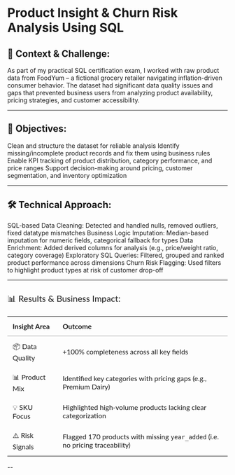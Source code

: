 # Product Insight & Churn Risk Analysis Using SQL

## 🧭 Context & Challenge:
As part of my practical SQL certification exam, I worked with raw product data from FoodYum – a fictional grocery retailer navigating inflation-driven consumer behavior.
The dataset had significant data quality issues and gaps that prevented business users from analyzing product availability, pricing strategies, and customer accessibility.

---

## 🧩 Objectives:
Clean and structure the dataset for reliable analysis
Identify missing/incomplete product records and fix them using business rules
Enable KPI tracking of product distribution, category performance, and price ranges
Support decision-making around pricing, customer segmentation, and inventory optimization

---

## 🛠️ Technical Approach:
SQL-based Data Cleaning: Detected and handled nulls, removed outliers, fixed datatype mismatches
Business Logic Imputation: Median-based imputation for numeric fields, categorical fallback for types
Data Enrichment: Added derived columns for analysis (e.g., price/weight ratio, category coverage)
Exploratory SQL Queries: Filtered, grouped and ranked product performance across dimensions
Churn Risk Flagging: Used filters to highlight product types at risk of customer drop-off

---

<h3 style="font-family: Lato, sans-serif; font-size: 20px; font-weight: normal;">📊 Results & Business Impact:</h3>

<table style="width:100%; border-collapse: collapse; font-family: Lato, sans-serif; font-size:16px; font-weight: normal;">
  <thead>
    <tr>
      <th style="border-bottom: 2px solid #ccc; text-align: left; padding: 12px;">Insight Area</th>
      <th style="border-bottom: 2px solid #ccc; text-align: left; padding: 12px;">Outcome</th>
    </tr>
  </thead>
  <tbody>
    <tr>
      <td style="padding: 12px;">📦 Data Quality</td>
      <td style="padding: 12px;">+100% completeness across all key fields</td>
    </tr>
    <tr>
      <td style="padding: 12px;">📊 Product Mix</td>
      <td style="padding: 12px;">Identified key categories with pricing gaps (e.g., Premium Dairy)</td>
    </tr>
    <tr>
      <td style="padding: 12px;">💡 SKU Focus</td>
      <td style="padding: 12px;">Highlighted high-volume products lacking clear categorization</td>
    </tr>
    <tr>
      <td style="padding: 12px;">⚠️ Risk Signals</td>
      <td style="padding: 12px;">Flagged 170 products with missing <code>year_added</code> (i.e. no pricing traceability)</td>
    </tr>
  </tbody>
</table>


--
